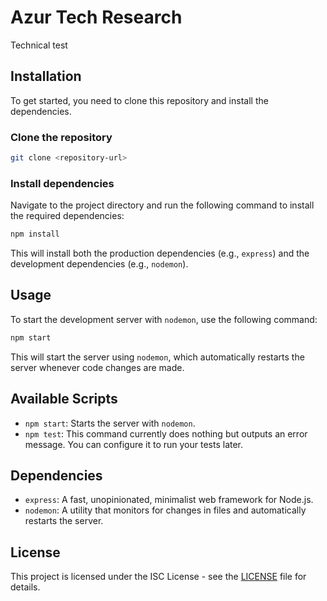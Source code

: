 
# Azur Tech Research

Technical test

## Installation

To get started, you need to clone this repository and install the dependencies.

### Clone the repository

```bash
git clone <repository-url>
```

### Install dependencies

Navigate to the project directory and run the following command to install the required dependencies:

```bash
npm install
```

This will install both the production dependencies (e.g., `express`) and the development dependencies (e.g., `nodemon`).

## Usage

To start the development server with `nodemon`, use the following command:

```bash
npm start
```

This will start the server using `nodemon`, which automatically restarts the server whenever code changes are made.

## Available Scripts

- `npm start`: Starts the server with `nodemon`.
- `npm test`: This command currently does nothing but outputs an error message. You can configure it to run your tests later.

## Dependencies

- `express`: A fast, unopinionated, minimalist web framework for Node.js.
- `nodemon`: A utility that monitors for changes in files and automatically restarts the server.

## License

This project is licensed under the ISC License - see the [LICENSE](LICENSE) file for details.
